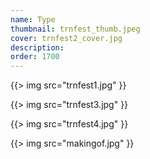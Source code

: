 ```yaml
---
name: Type
thumbnail: trnfest_thumb.jpeg
cover: trnfest2_cover.jpg
description: 
order: 1700
---
```


{{> img src="trnfest1.jpg" }}

{{> img src="trnfest3.jpg" }}

{{> img src="trnfest4.jpg" }}

{{> img src="makingof.jpg" }}
